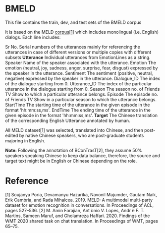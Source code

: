 # BMELD
This file contains the train, dev, and test sets of the BMELD corpus

It is based on the MELD [corpus[1]](https://github.com/declare-lab/MELD) which includes monolingual (i.e. English) dialogs. Each line includes:

  Sr No.	Serial numbers of the utterances mainly for referencing the utterances in case of different versions or multiple copies with different subsets
  **Utterance**	Individual utterances from EmotionLines as a string.
  Speaker	Name of the speaker associated with the utterance.
  Emotion	The emotion (neutral, joy, sadness, anger, surprise, fear, disgust) expressed by the speaker in the utterance.
  Sentiment	The sentiment (positive, neutral, negative) expressed by the speaker in the utterance.
  Dialogue_ID	The index of the dialogue starting from 0.
  Utterance_ID	The index of the particular utterance in the dialogue starting from 0.
  Season	The season no. of Friends TV Show to which a particular utterance belongs.
  Episode	The episode no. of Friends TV Show in a particular season to which the utterance belongs.
  StartTime	The starting time of the utterance in the given episode in the format 'hh:mm:ss,ms'.
  EndTime	The ending time of the utterance in the given episode in the format 'hh:mm:ss,ms'.
  **Target**	The Chinese translation of the corresponding English Utterance annotated by human.


All MELD dataset[1] was selected, translated into Chinese, and then post-edited by native Chinese speakers, who are post-graduate students majoring in English.


**Note:** Following the annotation of BConTrasT[2], they assume 50% speakers speaking Chinese to keep data balance, therefore, the source and target text might be in English or Chinese depending on the role.


# Reference

[1] Soujanya Poria, Devamanyu Hazarika, Navonil Majumder, Gautam Naik, Erik Cambria, and Rada Mihalcea. 2019. MELD: A multimodal multi-party dataset for emotion recognition in conversations. In Proceedings of ACL, pages 527–536.
[2] M. Amin Farajian, Ant ́onio V. Lopes, Andr ́e F. T. Martins, Sameen Maruf, and Gholamreza Haffari. 2020. Findings of the WMT 2020 shared task on chat translation. In Proceedings of WMT, pages 65–75.

